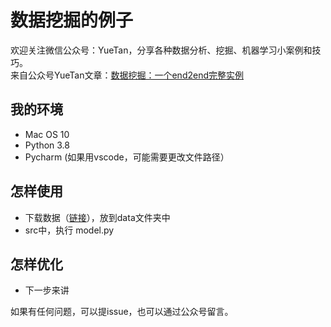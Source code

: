 # 数据挖掘的例子

欢迎关注微信公众号：YueTan，分享各种数据分析、挖掘、机器学习小案例和技巧。<br>
来自公众号YueTan文章：[数据挖掘：一个end2end完整实例](https://mp.weixin.qq.com/s/7XAtXzB-doAfGgqWONcVsQ)


## 我的环境
- Mac OS 10
- Python 3.8
- Pycharm (如果用vscode，可能需要更改文件路径）

## 怎样使用
- 下载数据（[链接](https://www.kaggle.com/c/amazon-employee-access-challenge/data)），放到data文件夹中
- src中，执行 model.py

## 怎样优化
- 下一步来讲

如果有任何问题，可以提issue，也可以通过公众号留言。